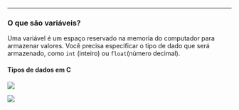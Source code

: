 
---

### O que são variáveis?
Uma variável é um espaço reservado na memoria do computador para armazenar valores.
Você precisa especificar o tipo de dado que será armazenado, como ``int`` (inteiro) ou ``float``(número decimal).

#### Tipos de dados em C
![](https://i.imgur.com/BMva4xE.png)


![](https://i.imgur.com/JQoO9Y2.png)






